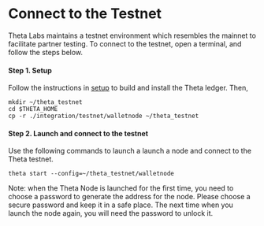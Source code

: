 # Connect to the Testnet

Theta Labs maintains a testnet environment which resembles the mainnet to facilitate partner testing. To connect to the testnet, open a terminal, and follow the steps below.

#### Step 1. Setup
Follow the instructions in [setup](./setup.md) to build and install the Theta ledger. Then,
```
mkdir ~/theta_testnet
cd $THETA_HOME
cp -r ./integration/testnet/walletnode ~/theta_testnet
```

#### Step 2. Launch and connect to the testnet
Use the following commands to launch a launch a node and connect to the Theta testnet.
```
theta start --config=~/theta_testnet/walletnode
```
Note: when the Theta Node is launched for the first time, you need to choose a password to generate the address for the node. Please choose a secure password and keep it in a safe place. The next time when you launch the node again, you will need the password to unlock it.
